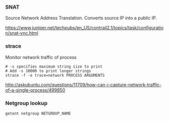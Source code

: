 ### SNAT
Source Network Address Translation. Converts source IP into a public IP.

https://www.juniper.net/techpubs/en_US/contrail2.1/topics/task/configuration/snat-vnc.html


### strace
Monitor network traffic of process
```
# -s specifies maximum string size to print
# Add -s 10000 to print longer strings
strace -f -e trace=network PROCESS ARGUMENTS
```
http://askubuntu.com/questions/11709/how-can-i-capture-network-traffic-of-a-single-process/499850


### Netgroup lookup
```
getent netgroup NETGROUP_NAME
```